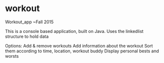 # workout
Workout_app   ~Fall 2015

This is a console based application, built on Java.
Uses the linkedlist structure to hold data

Options:
Add & remove workouts
Add information about the workout
Sort them according to time, location, workout buddy
Display personal bests and worsts

